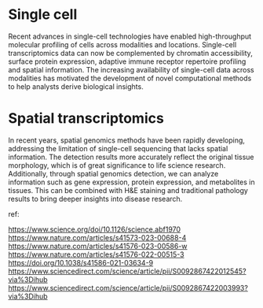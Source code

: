 # Single cell
Recent advances in single-cell technologies have enabled high-throughput molecular profiling of cells across modalities and locations. Single-cell transcriptomics data can now be complemented by chromatin accessibility, surface protein expression, adaptive immune receptor repertoire profiling and spatial information. The increasing availability of single-cell data across modalities has motivated the development of novel computational methods to help analysts derive biological insights. 

# Spatial transcriptomics
In recent years, spatial genomics methods have been rapidly developing, addressing the limitation of single-cell sequencing that lacks spatial information. The detection results more accurately reflect the original tissue morphology, which is of great significance to life science research. Additionally, through spatial genomics detection, we can analyze information such as gene expression, protein expression, and metabolites in tissues. This can be combined with H&E staining and traditional pathology results to bring deeper insights into disease research.

ref: 

https://www.science.org/doi/10.1126/science.abf1970
https://www.nature.com/articles/s41573-023-00688-4
https://www.nature.com/articles/s41576-023-00586-w
https://www.nature.com/articles/s41576-022-00515-3
https://doi.org/10.1038/s41586-021-03634-9
https://www.sciencedirect.com/science/article/pii/S0092867422012545?via%3Dihub
https://www.sciencedirect.com/science/article/pii/S0092867422003993?via%3Dihub
